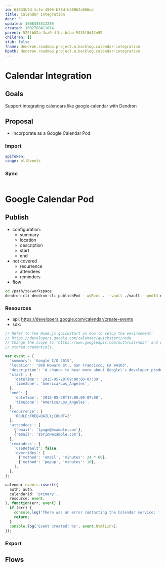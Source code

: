```yaml
---
id: 61833b7d-1cfe-4500-b78d-b30962a906cd
title: Calendar Integration
desc: ''
updated: 1608485512280
created: 1602708411014
parent: 529fb02a-3ca9-4fbc-bcba-9435f8d13e89
children: []
stub: false
fname: dendron.roadmap.project.n.backlog.calendar-integration
hpath: dendron.roadmap.project.n.backlog.calendar-integration
---
```

# Calendar Integration

## Goals

Support integrating calendars like google calendar with Dendron

## Proposal

- incorporate as a Google Calendar Pod

### Import

```yml
apiToken: 
range: allEvents
```

### Sync

```yml


```

# Google Calendar Pod

## Publish

- configuration: 
  - summary
  - location
  - description
  - start
  - end
- not covered
  - recurrence
  - attendees
  - reminders
- flow

```bash
cd /path/to/workspace
dendron-cli dendron-cli publishPod --wsRoot . --vault ./vault --podId dendron.gcal --noteByName gcal.test --config /tmp/config.yml
```

### Resources

- api: <https://developers.google.com/calendar/create-events>
- sdk:

```ts
// Refer to the Node.js quickstart on how to setup the environment:
// https://developers.google.com/calendar/quickstart/node
// Change the scope to 'https://www.googleapis.com/auth/calendar' and delete any
// stored credentials.

var event = {
  'summary': 'Google I/O 2015',
  'location': '800 Howard St., San Francisco, CA 94103',
  'description': 'A chance to hear more about Google\'s developer products.',
  'start': {
    'dateTime': '2015-05-28T09:00:00-07:00',
    'timeZone': 'America/Los_Angeles',
  },
  'end': {
    'dateTime': '2015-05-28T17:00:00-07:00',
    'timeZone': 'America/Los_Angeles',
  },
  'recurrence': [
    'RRULE:FREQ=DAILY;COUNT=2'
  ],
  'attendees': [
    {'email': 'lpage@example.com'},
    {'email': 'sbrin@example.com'},
  ],
  'reminders': {
    'useDefault': false,
    'overrides': [
      {'method': 'email', 'minutes': 24 * 60},
      {'method': 'popup', 'minutes': 10},
    ],
  },
};

calendar.events.insert({
  auth: auth,
  calendarId: 'primary',
  resource: event,
}, function(err, event) {
  if (err) {
    console.log('There was an error contacting the Calendar service: ' + err);
    return;
  }
  console.log('Event created: %s', event.htmlLink);
});

```

### Export

## Flows

